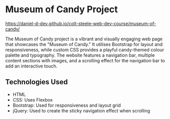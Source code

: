 # Museum of Candy Project
https://daniel-d-dev.github.io/colt-steele-web-dev-course/museum-of-candy/

The Museum of Candy project is a vibrant and visually engaging web page that showcases the "Museum of Candy." It utilises Bootstrap for layout and responsiveness, while custom CSS provides a playful candy-themed colour palette and typography. The website features a navigation bar, multiple content sections with images, and a scrolling effect for the navigation bar to add an interactive touch.

## Technologies Used
* HTML
* CSS: Uses Flexbox
* Bootstrap: Used for responsiveness and layout grid
* jQuery: Used to create the sticky navigation effect when scrolling
